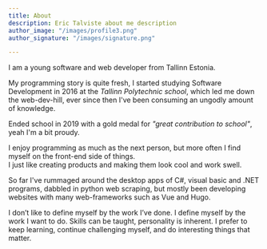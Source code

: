 ```yaml
---
title: About
description: Eric Talviste about me description
author_image: "/images/profile3.png"
author_signature: "/images/signature.png"

---
```

I am a young software and web developer from Tallinn Estonia.

My programming story is quite fresh, I started studying Software Development in 2016 at the _Tallinn Polytechnic school_, which led me down the web-dev-hill, ever since then I've been consuming an ungodly amount of knowledge.   
  
Ended school in 2019 with a gold medal for _"great contribution to school"_, yeah I'm a bit proudy.

I enjoy programming as much as the next person, but more often I find myself on the front-end side of things.  
I just like creating products and making them look cool and work swell.

So far I've rummaged around the desktop apps of C#, visual basic and .NET programs, dabbled in python web scraping, but mostly been developing websites with many web-frameworks such as Vue and Hugo.

I don’t like to define myself by the work I’ve done. I define myself by the work I want to do. Skills can be taught, personality is inherent. I prefer to keep learning, continue challenging myself, and do interesting things that matter.